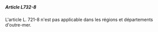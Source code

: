 ##### Article L732-8

L'article L. 721-8 n'est pas applicable dans les régions et départements d'outre-mer.

